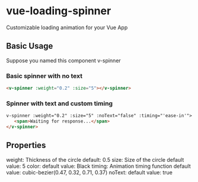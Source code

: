 # vue-loading-spinner
Customizable loading animation for your Vue App

## Basic Usage

Suppose you named this component v-spinner

 ### Basic spinner with no text
 
 
 ```html
 <v-spinner :weight="0.2" :size="5"></v-spinner>
```

 ### Spinner with text and custom timing
 
 ```html
 v-spinner :weight="0.2" :size="5" :noText="false" :timing="'ease-in'">
    <span>Waiting for response...</span>
 </v-spinner>
```
## Properties

weight: 
  Thickness of the circle
  default: 0.5
size: 
  Size of the circle
  default value: 5 
color:
  default value: Black
timing: 
  Animation timing function
  default value: cubic-bezier(0.47, 0.32, 0.71, 0.37)
noText: 
  default value: true

